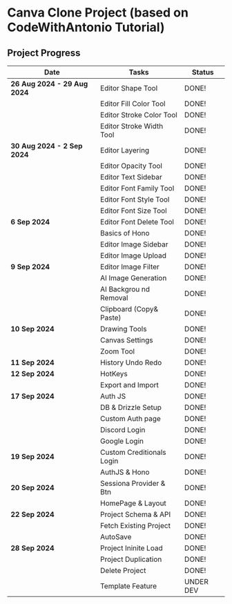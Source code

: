 # Canva Clone Project (based on CodeWithAntonio Tutorial)

## Project Progress

| **Date**                      | **Tasks**                 | **Status** |
| ----------------------------- | ------------------------- | ---------- |
| **26 Aug 2024 - 29 Aug 2024** | Editor Shape Tool         | DONE!      |
|                               | Editor Fill Color Tool    | DONE!      |
|                               | Editor Stroke Color Tool  | DONE!      |
|                               | Editor Stroke Width Tool  | DONE!      |
| **30 Aug 2024 - 2 Sep 2024**  | Editor Layering           | DONE!      |
|                               | Editor Opacity Tool       | DONE!      |
|                               | Editor Text Sidebar       | DONE!      |
|                               | Editor Font Family Tool   | DONE!      |
|                               | Editor Font Style Tool    | DONE!      |
|                               | Editor Font Size Tool     | DONE!      |
| **6 Sep 2024**                | Editor Font Delete Tool   | DONE!      |
|                               | Basics of Hono            | DONE!      |
|                               | Editor Image Sidebar      | DONE!      |
|                               | Editor Image Upload       | DONE!      |
| **9 Sep 2024**                | Editor Image Filter       | DONE!      |
|                               | AI Image Generation       | DONE!      |
|                               | AI Backgrou nd Removal    | DONE!      |
|                               | Clipboard (Copy& Paste)   | DONE!      |
| **10 Sep 2024**               | Drawing Tools             | DONE!      |
|                               | Canvas Settings           | DONE!      |
|                               | Zoom Tool                 | DONE!      |
| **11 Sep 2024**               | History Undo Redo         | DONE!      |
| **12 Sep 2024**               | HotKeys                   | DONE!      |
|                               | Export and Import         | DONE!      |
| **17 Sep 2024**               | Auth JS                   | DONE!      |
|                               | DB & Drizzle Setup        | DONE!      |
|                               | Custom Auth page          | DONE!      |
|                               | Discord Login             | DONE!      |
|                               | Google Login              | DONE!      |
| **19 Sep 2024**               | Custom Creditionals Login | DONE!      |
|                               | AuthJS & Hono             | DONE!      |
|  **20 Sep 2024**              | Sessiona Provider & Btn   | DONE!      |
|                               | HomePage & Layout         | DONE!      |
|  **22 Sep 2024**              | Project Schema & API      | DONE!      |
|                               | Fetch Existing Project    | DONE!      |
|                               | AutoSave                  | DONE!      |
|  **28 Sep 2024**              | Project Ininite Load      | DONE!      |
|                               | Project Duplication       | DONE!      |
|                               | Delete Project            | DONE!      |
|                               | Template Feature          | UNDER DEV  |
